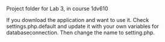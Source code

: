 Project folder for Lab 3, in course 1dv610

If you download the application and want to use it. Check settings.php.default and update it with your own variables for databaseconnection. Then change the name to setting.php.
